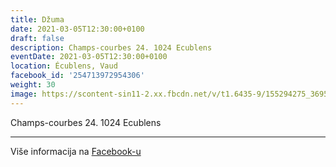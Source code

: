 ```yaml
---
title: Džuma
date: 2021-03-05T12:30:00+0100
draft: false
description: Champs-courbes 24. 1024 Ecublens
eventDate: 2021-03-05T12:30:00+0100
location: Écublens, Vaud
facebook_id: '254713972954306'
weight: 30
image: https://scontent-sin11-2.xx.fbcdn.net/v/t1.6435-9/155294275_3695079563921169_4909597834044538694_n.jpg?_nc_cat=101&ccb=1-7&_nc_sid=9e60e4&_nc_eui2=AeG8UClbWf29AU_nXjdq3EWH_4HHzzV0GSb_gcfPNXQZJh84GYNGo4_Z5Cn5-iLlSDRJM0isnap6RFoid72tsV9o&_nc_ohc=6dgU37AL8GMQ7kNvwFRm9mM&_nc_oc=AdmBAvR2mLPAVMIkSOlIzhi63fabdKODCo1Bfaj9M6LXQMBAVROXNrDO8w_AgNIkFgU&_nc_zt=23&_nc_ht=scontent-sin11-2.xx&edm=ABTKTjYEAAAA&_nc_gid=i7wxQl4SUwp8yhnngzMGTw&oh=00_AfGS4bIxq7JhsxIPBVFO_xs6hMSDrWBRYb6IEP8JN1SI6Q&oe=683F9EDB
---
```


Champs-courbes 24. 1024 Ecublens

---

Više informacija na [Facebook-u](https://facebook.com/events/254713972954306)